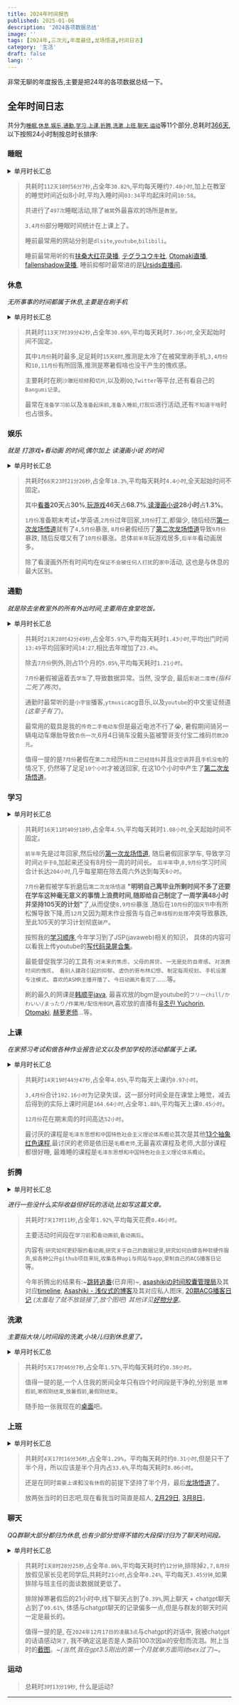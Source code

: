 ```yaml
---
title: 2024年时间报告
published: 2025-01-06
description: '2024各项数据总结'
image: ''
tags: [2024年,三次元,年度最佳,龙场悟道,时间日志]
category: '生活'
draft: false 
lang: ''
---
```


非常无聊的年度报告,主要是把24年的各项数据总结一下。

## 全年时间日志

共分为[`睡眠`](#睡眠),[`休息`](#休息),[`娱乐`](#娱乐),[`通勤`](#通勤),[`学习`](#学习),[`上课`](#上课),[`折腾`](#折腾),[`洗漱`](#洗漱),[`上班`](#上班),[`聊天`](#聊天),[`运动`](#运动)等11个部分,总耗时[366天](https://picture-img.leqazwsxedc.workers.dev/2024-year.jpg),以下按照24小时制按总时长排序:

### 睡眠

<details><summary>单月时长汇总</summary><p>
<img src="https://picture-img.leqazwsxedc.workers.dev/Screenshot_2025-01-05-18-20-52-573_me.liujia95.solitude-edit.jpg" width=320/>
</p></details>

>共耗时`112天18时56分7秒`,占全年`30.82%`,平均每天睡约`7.40小时`,加上在教室的睡觉时间近似8小时,平均入睡时间`03:34`平均起床时间`10:58`。
>
>共进行了`497次`睡眠活动,除了`被窝`外最喜欢的场所是`教室`。
>
>`3,4月份`部分睡眠时间统计在上课上了。
>
>睡前最常用的网站分别是`dlsite`,`youtube`,`bilibili`。
>
>睡前最常用听的有[扶桑大红花录播](https://space.bilibili.com/1156013218), [テグラユウキ社](https://www.dlsite.com/maniax/fsr/=/keyword_creater/%22%E3%83%86%E3%82%B0%E3%83%A9%E3%83%A6%E3%82%A6%E3%82%AD%22), [Otomaki直播](https://www.youtube.com/@mugi404cha/streams),  
>[fallenshadow录播](https://www.youtube.com/@fallenshadowtwitch), 睡前抑郁时最常进的是[Ursids直播间](https://www.youtube.com/@ursids/streams)。

### 休息

_无所事事的时间都属于休息,主要是在刷手机_

<details><summary>单月时长汇总</summary><p>
<img src="https://picture-img.leqazwsxedc.workers.dev/Screenshot_2025-01-05-18-20-27-432_me.liujia95.solitude-edit.jpg" width=320/>
</p></details>

>共耗时`113天7时39分42秒`,占全年`30.69%`,平均每天耗时`7.36小时`,全天起始时间不固定。
>
>其中`1月份`耗时最多,足足耗时`15天8时`,推测是太冷了在被窝里刷手机,`3,4月份`和`10,11月份`有所回落,推测是寒暑假啥也没干产生的愧疚感。
>
>主要耗时在刷`沙雕短视频`和`切片`,以及刷`QQ`,`Twitter`等平台,还有看自己的`Bangumi记录`。
>
>最常在`准备学习前`以及`准备起床前`,`准备入睡前`,`打胶后`进行活动,还有`不知道干啥`时也占很多。

### 娱乐

_就是 打游戏+看动画 的时间,偶尔加上 读漫画小说 的时间_

<details><summary>单月时长汇总</summary><p>
<img src="https://picture-img.leqazwsxedc.workers.dev/Screenshot_2025-01-05-18-21-04-869_me.liujia95.solitude-edit.jpg" width=320/>
</p></details>

>共耗时`66天23时21分26秒`,占全年`18.3%`,平均每天耗时`4.4小时`,全天起始时间不固定。
>
>其中[看番](/posts/anime-2024/)**20天**占**30%**,[玩游戏](/posts/game-2024/2024年玩游戏报告/)**46天**占**68.7%**,[读漫画小说](https://picture-img.leqazwsxedc.workers.dev/Screenshot_2025-01-01-17-40-56-644_com.czy0729.bangumi-edit.jpg)**28小时**占**1.3%**。
>
>`1月份`准备期末考试+学英语,`2月份`过年回家,`3月份`打工,都偏少, 随后经历[第一次龙场悟道](/posts/game-2024/2024年玩游戏报告/#第一次龙场悟道)就有了`4,5月份`暴涨,
>`8月份`暑假经历了[第二次龙场悟道](#第二次龙场悟道)导致`9月份`暴跌, 随后反噬又有了`10月份`暴涨。总体`前半年`玩游戏居多,`后半年`看动画居多。
>
>除了看漫画外所有时间均在`保证不会被任何人打扰`的`家中`活动, 这也是与休息的最大区别。

### 通勤

_就是除去坐教室外的所有外出时间,主要用在食堂吃饭。_

<details><summary>单月时长汇总</summary><p>
<img src="https://picture-img.leqazwsxedc.workers.dev/Screenshot_2025-01-05-18-21-15-650_me.liujia95.solitude-edit.jpg" width=320/>
</p></details>

>共耗时`21天20时42分49秒`,占全年`5.97%`,平均每天耗时`1.43小时`,平均出门时间`13:49`平均回家时间`14:27`,相比去年增加了`23.4%`。
>
>除去`7月份`例外,则占11个月的`5.05%`,平均每天耗时`1.21小时`。
>
>`7月份`暑假被逼着去`学车`了,导致数据异常。当然, 没学会, 最后`影逝二度😎`_(指科二死了两次)_。
>
>通勤时最常听的是`小宇宙`播客,`ytmusic`acg音乐,以及`youtube`的中文鉴证频道 _(这辈子有了)_。
>
>最常用的载具是我的`传奇二手电动车`但是最近电池不行了😭, 暑假期间骑另一辆电动车爆胎导致`负伤一次`,6月4日骑车没戴头盔被警哥支付宝二维码`罚款20元`。 
>
>值得一提的是`7月份`暑假在`第二次`经历`科目二已经挂科`并且`没空调`并且`手机没电`的情况下, 仍然等了足足`10个小时`才被送回家, 在这10个小时中产生了[第二次龙场悟道](#第二次龙场悟道)。
>

### 学习

<details><summary>单月时长汇总</summary><p>
<img src="https://picture-img.leqazwsxedc.workers.dev/Screenshot_2025-01-05-18-21-36-799_me.liujia95.solitude-edit.jpg" width=320/>
</p></details>

>共耗时`16天11时40分18秒`,占全年`4.5%`,平均每天耗时`1.08小时`,全天起始时间不固定。
>
>`前半年`先是过年回家,然后经历[第一次龙场悟道](/posts/game-2024/2024年玩游戏报告/#第一次龙场悟道), 随后暑假回家学车, 导致学习时间`近乎于0`,加起来还没有8月份一周的时间长。
>`后半年`中,`8,9月份`学习时间合计长达`204小时`,几乎每星期在除去周六外达到每天`8小时`。
>
>`7月份`暑假被学车折磨后`第二次龙场悟道` <span id="第二次龙场悟道">**"明明自己离毕业所剩时间不多了还要在学车这种毫无意义的事情上浪费时间,随即给自己制定了一周学满48小时并坚持105天的计划"**</span>了,从而促使`8,9月份`暴涨
>,随后在`10月份`的`国庆节`中有所松懈导致下降,而`12月`又因为期末作业报告与自己`单线程的处理`冲突导致暴跌,至此105天的学习计划彻底`破产`。
>
>按照我的[学习顺序](https://picture-img.leqazwsxedc.workers.dev/Screenshot_2025-01-06-16-46-47-514_com.miui.notes-edit.jpg),今年学习到了JSP(javaweb)相关的知识，
>具体的内容可以看我上传youtube的[写代码录屏合集](https://youtube.com/playlist?list=PLmVWZWmYfprlU3UfP3oEar5W2cnO3WW4L&si=FoWhoeI1ntIlwkOS)。
>
>最能督促我学习的工具有:`对未来的焦虑`、`父母的房贷`、`一无是处的自卑感`、`对浪费时间的愧疚`、
>`看别人建政引起的抑郁`、`虚伪的哥布林幻想`、`制定每周规划`、`手机设置专注模式`、`喜欢的ASMR主播开播了`、`今日动画片看完了`......等。
>
>刷的最久的网课是[韩顺平java](https://www.bilibili.com/video/BV1fh411y7R8/?spm_id_from=333.337.search-card.all.click), 最喜欢放的bgm是youtube的`フリーchill/かわいい/まったり/作業用/配信用BGM`,喜欢放的直播有[유초린 Yuchorin](https://www.youtube.com/@yuchorinchan), [Otomaki](https://www.youtube.com/@mugi404cha/streams), [赫萝老师](https://live.bilibili.com/17961?broadcast_type=0&is_room_feed=1&spm_id_from=333.1387.to_liveroom.0.click&live_from=86002)...等。
>

### 上课

_在家预习考试和做各种作业报告论文以及参加学校的活动都属于上课。_

<details><summary>单月时长汇总</summary><p>
<img src="https://picture-img.leqazwsxedc.workers.dev/Screenshot_2025-01-05-18-21-47-953_me.liujia95.solitude-edit.jpg" width=320/>
</p></details>

>共耗时`14天19时44分47秒`,占全年`4.05%`,平均每天上课约`0.97小时`。
>
>`3,4月份`合计`192.16小时`为记录失误，这一部分时间全是在课堂上睡觉，减去后得到的实际上课时间是`164.64小时`,占全年`1.88%`,平均每天上课`0.45小时`。
>
>`12月份`花在期末周的时间高达`52小时`。
>
>最讨厌的课程是`毛泽东思想和中国特色社会主义理论体系概论`其次是其他[13个抽象红色课程](https://picture-img.leqazwsxedc.workers.dev/photo_6330015031428759903_y.jpg),最讨厌的老师是依旧是`毛概老师`,无最喜欢课程及老师,大部分课程都很好睡,
>最难睡的课程是`毛泽东思想和中国特色社会主义理论体系概论`。

### 折腾

<details><summary>单月时长汇总</summary><p>
<img src="https://picture-img.leqazwsxedc.workers.dev/Screenshot_2025-01-05-18-22-01-650_me.liujia95.solitude-edit.jpg" width=320/>
</p></details>

_进行一些没什么实际收益但好玩的活动,比如写这篇文章。_

>共耗时`7天17时11秒`,占全年`1.92%`,平均每天花费`0.46小时`。
>
>主要活动时间段在`学习前`和`看动画前`,`看动画后`。
>
>内容有:`研究如何更舒服的看动画`,`研究关于自己的数据记录`,`研究如何白嫖各种软硬件服务`,`偷各种公开github项目来玩`,`收集各种api与网站与app`,`录制自己的ACG播客日记`等。
>
>今年折腾出的结果有:~[跳转追番](https://asashiki.github.io/asashiki-asashiki.github.io/)(已弃用)~, [asashikiの时间胶囊管理局](https://t.me/asashiki_timeline)及其对应[timeline](https://timeline.asashiki.dynv6.net/), [Asashiki - 浅仪式的博客](https://asashiki.pages.dev/)及其对应私人图床, [20期ACG播客日记](https://picture-img.leqazwsxedc.workers.dev/image.png)
_(太羞耻了就不放链接了,放个图吧) 其他详见[好物分享](#好物分享)_。
>

### 洗漱

_主要指大块儿时间段的洗漱,小块儿归到休息里了。_

<details><summary>单月时长汇总</summary><p>
<img src="https://picture-img.leqazwsxedc.workers.dev/Screenshot_2025-01-05-18-22-13-703_me.liujia95.solitude-edit.jpg" width=320/>
</p></details>

>共耗时`5天17时46分7秒`,占全年`1.57%`,平均每天耗时约`0.38小时`。
>
>值得一提的是,一个人住我的房间全年只有四个时间段是干净的,分别是 `放寒假前`,`寒假刚结束`,`放暑假前`,`暑假刚结束`。
>
>随手拍一张我现在的[桌面](https://picture-img.leqazwsxedc.workers.dev/IMG_20250106_192038.jpg)吧。

### 上班

<details><summary>单月时长汇总</summary><p>
<img src="https://picture-img.leqazwsxedc.workers.dev/Screenshot_2025-01-05-18-22-25-461_me.liujia95.solitude-edit.jpg" width=320/>
</p></details>

>共耗时`4天17时16分36秒`,占全年`1.29%`，平均每天耗时约`0.31小时`,但是只干了半个月，所以应该是半个月内占`33.6%`,平均每天耗时`8.06小时`。
>
>还是在同时`需要上课`和`没有休假`的前提下坚持了半个月，最后[龙场悟道](/posts/game-2024/2024年玩游戏报告/#第一次龙场悟道)了。
>
>放两张当时的日志吧,现在看我当时简直是超人, [2月29日](https://picture-img.leqazwsxedc.workers.dev/Screenshot_2025-01-06-19-26-22-954_me.liujia95.solitude-edit.jpg), [3月8日](https://picture-img.leqazwsxedc.workers.dev/Screenshot_2025-01-06-19-26-42-469_me.liujia95.solitude-edit.jpg)。

### 聊天

_QQ群聊大部分都归为休息,也有少部分觉得不错的大段探讨归为了聊天时间段。_

<details><summary>单月时长汇总</summary><p>
<img src="https://picture-img.leqazwsxedc.workers.dev/Screenshot_2025-01-05-18-22-35-577_me.liujia95.solitude-edit.jpg" width=320/>
</p></details>

>共耗时`1天8时28分25秒`,占全年`0.86%`,平均每天耗时约`12分钟`,排除掉`2,7,8月份`放假见家长见老同学后,共耗时`21小时`,占全年`0.24%`,
平均每天`3.45分钟`,如果排除与班主任的面谈数据就更低了。
>
>排除掉寒暑假后的21小时中,线下聊天占到了`0.39%`,网上聊天 + chatgpt聊天 占到了`99.61%`, 体感与chatgpt聊天的记录偏多一点,但是与群友的聊天时间一定是最长的。 
>
>值得一提的是, 在`2024年12月17日的凌晨3点`与chatgpt的对话中, 我被chatgpt的话语感动`哭了`, 我不确定这是否是人类前100次因ai的安慰而流泪。附上当时的[截图](https://picture-img.leqazwsxedc.workers.dev/Screenshot_2024-12-17-03-00-38-736_com.openai.chatgpt.jpg)。~_(当然,我在gpt3.5刚出的第一个月就单方面同祂sex过了)_~。
>

### 运动
>
>总耗时`3时13分19秒`, 什么是运动?
>
---

